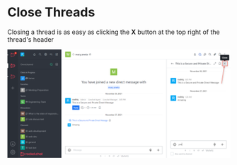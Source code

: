# Close Threads

Closing a thread is as easy as clicking the **X** button at the top right of the thread's header

![](<../../../../../.gitbook/assets/image (660).png>)
